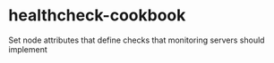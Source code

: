 healthcheck-cookbook
====================

Set node attributes that define checks that monitoring servers should implement

